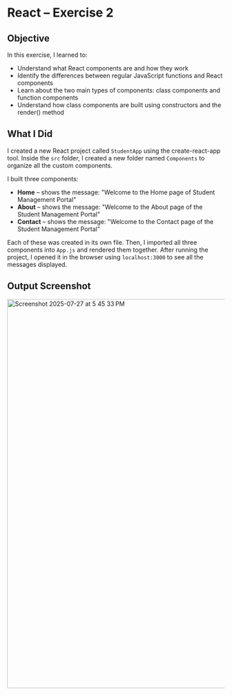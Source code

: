 # React – Exercise 2

## Objective

In this exercise, I learned to:

- Understand what React components are and how they work  
- Identify the differences between regular JavaScript functions and React components  
- Learn about the two main types of components: class components and function components  
- Understand how class components are built using constructors and the render() method  

## What I Did

I created a new React project called `StudentApp` using the create-react-app tool. Inside the `src` folder, I created a new folder named `Components` to organize all the custom components.

I built three components:

- **Home** – shows the message: "Welcome to the Home page of Student Management Portal"  
- **About** – shows the message: "Welcome to the About page of the Student Management Portal"  
- **Contact** – shows the message: "Welcome to the Contact page of the Student Management Portal"  

Each of these was created in its own file. Then, I imported all three components into `App.js` and rendered them together. After running the project, I opened it in the browser using `localhost:3000` to see all the messages displayed.

## Output Screenshot

<img width="1440" height="900" alt="Screenshot 2025-07-27 at 5 45 33 PM" src="https://github.com/user-attachments/assets/72752916-5f6b-405d-8141-478ff643c8b6" />

